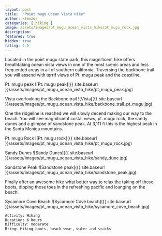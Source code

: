 ```yaml
---
layout: post
title:  "Point mugu Ocean Vista Hike"
author: ktenzer
categories: [ hiking ]
image: assets/images/pt_mugu_ocean_vista_hike/pt_mugu_rock.jpg
description: 
featured: true
hidden: true
rating: 4.5
---
```


Located in the point mugu state park, this magnificent hike offers breathtaking ocean vista views in one of the most scenic areas and less frequented areas in all of southern california. Traversing the backbone trail you will assend with terrif views of Pt. mugu peak and the coastline.

Pt. mugu peak
![Pt. mugu peak]({{ site.baseurl }}/assets/images/pt_mugu_ocean_vista_hike/pt_mugu_peak.jpg)

Vista overlooking the Backbone trail
![Vista]({{ site.baseurl }}/assets/images/pt_mugu_ocean_vista_hike/backbone_trail_pt_mugu.jpg)

One the ridgeline is reached we will slowly decend making our way to the beach. You will see magnificient costal views, pt. mugu rock, the sandy dunes and a glimpse of sandstone peak. At 3,111 ft this is the highest peak in the Santa Monica mountains.

Pt. mugu Rock
![Pt. mugu rock]({{ site.baseurl }}/assets/images/pt_mugu_ocean_vista_hike/pt_mugu_rock.jpg)

Sandy Dunes
![Sandy Dunes]({{ site.baseurl }}/assets/images/pt_mugu_ocean_vista_hike/sandy_dune.jpg)

Sandstone Peak
![Sandstone peak]({{ site.baseurl }}/assets/images/pt_mugu_ocean_vista_hike/sandstone_peak.jpg)

Finally after an awesome hike what better way to relax the taking off those boots, dipping those toes in the refreshing pacific and lounging on the beach.

Sycamore Cove Beach
![Sycamore Cove beach]({{ site.baseurl }}/assets/images/pt_mugu_ocean_vista_hike/sycamore_cove_beach.jpg)

```html
Activity: Hiking
Duration: 6 hours
Difficulty: moderate
Bring: Hiking boots, beach wear, water and snacks
```

